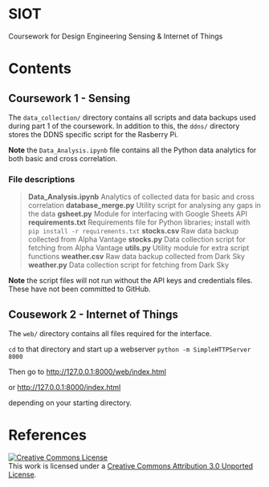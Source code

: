 # SIOT

Coursework for Design Engineering Sensing & Internet of Things

# Contents

## Coursework 1 - Sensing

The `data_collection/` directory contains all scripts and data backups used during part 1 of the coursework. In addition to this, the `ddns/` directory stores the DDNS specific script for the Rasberry Pi.

**Note** the `Data_Analysis.ipynb` file contains all the Python data analytics for both basic and cross correlation.

### File descriptions

> **Data_Analysis.ipynb** Analytics of collected data for basic and cross correlation
> **database_merge.py**   Utility script for analysing any gaps in the data
> **gsheet.py**           Module for interfacing with Google Sheets API
> **requirements.txt**    Requirements file for Python libraries; install with `pip install -r requirements.txt`
> **stocks.csv**          Raw data backup collected from Alpha Vantage
> **stocks.py**           Data collection script for fetching from Alpha Vantage
> **utils.py**            Utility module for extra script functions
> **weather.csv**         Raw data backup collected from Dark Sky
> **weather.py**          Data collection script for fetching from Dark Sky

**Note** the script files will not run without the API keys and credentials files. These have not been committed to GitHub.

## Cousework 2 - Internet of Things

The `web/` directory contains all files required for the interface.

`cd` to that directory and start up a webserver `python -m SimpleHTTPServer 8000`

Then go to http://127.0.0.1:8000/web/index.html

or http://127.0.0.1:8000/index.html

depending on your starting directory.

# References

<a rel="license" href="http://creativecommons.org/licenses/by/3.0/"><img alt="Creative Commons License" style="border-width:0" src="https://i.creativecommons.org/l/by/3.0/88x31.png" /></a><br />This work is licensed under a <a rel="license" href="http://creativecommons.org/licenses/by/3.0/">Creative Commons Attribution 3.0 Unported License</a>.
